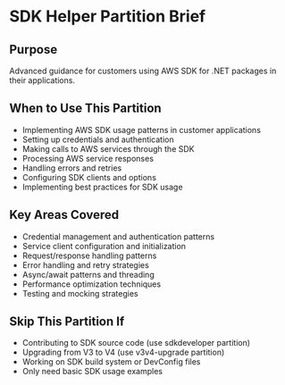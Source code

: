 # SDK Helper Partition Brief

## Purpose
Advanced guidance for customers using AWS SDK for .NET packages in their applications.

## When to Use This Partition
- Implementing AWS SDK usage patterns in customer applications
- Setting up credentials and authentication
- Making calls to AWS services through the SDK
- Processing AWS service responses
- Handling errors and retries
- Configuring SDK clients and options
- Implementing best practices for SDK usage

## Key Areas Covered
- Credential management and authentication patterns
- Service client configuration and initialization
- Request/response handling patterns
- Error handling and retry strategies
- Async/await patterns and threading
- Performance optimization techniques
- Testing and mocking strategies

## Skip This Partition If
- Contributing to SDK source code (use sdkdeveloper partition)
- Upgrading from V3 to V4 (use v3v4-upgrade partition)
- Working on SDK build system or DevConfig files
- Only need basic SDK usage examples